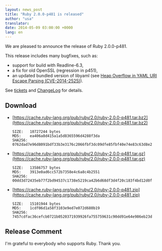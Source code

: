 ```yaml
---
layout: news_post
title: "Ruby 2.0.0-p481 is released"
author: "usa"
translator:
date: 2014-05-09 03:00:00 +0000
lang: en
---
```


We are pleased to announce the release of Ruby 2.0.0-p481.

This release includes many bugfixes, such as:

* support for build with Readline-6.3,
* a fix for old OpenSSL (regression in p451),
* an updated bundled version of libyaml
  (see [Heap Overflow in YAML URI Escape Parsing (CVE-2014-2525)](https://www.ruby-lang.org/en/news/2014/03/29/heap-overflow-in-yaml-uri-escape-parsing-cve-2014-2525/)).

See [tickets](https://bugs.ruby-lang.org/projects/ruby-200/issues?set_filter=1&amp;status_id=5)
and [ChangeLog](http://svn.ruby-lang.org/repos/ruby/tags/v2_0_0_481/ChangeLog) for details.

## Download

* [https://cache.ruby-lang.org/pub/ruby/2.0/ruby-2.0.0-p481.tar.bz2](https://cache.ruby-lang.org/pub/ruby/2.0/ruby-2.0.0-p481.tar.bz2)

      SIZE:   10727244 bytes
      MD5:    ea406a8d415a1a5d8365596d4288f3da
      SHA256: 0762dad7e96d8091bdf33b3e3176c2066fbf3dc09dfe85fbf40e74e83c63d8e2

* [https://cache.ruby-lang.org/pub/ruby/2.0/ruby-2.0.0-p481.tar.gz](https://cache.ruby-lang.org/pub/ruby/2.0/ruby-2.0.0-p481.tar.gz)

      SIZE:   13586757 bytes
      MD5:    3913e0ad6cc572b7358e4c6a8c4b2551
      SHA256: 00dd3d72435eb77f2bd94537c1738e5219ca42b6d68df3d4f20c183f4bd12d0f

* [https://cache.ruby-lang.org/pub/ruby/2.0/ruby-2.0.0-p481.zip](https://cache.ruby-lang.org/pub/ruby/2.0/ruby-2.0.0-p481.zip)

      SIZE:   15101944 bytes
      MD5:    1cdf06d1a58f3103e9ed7e072d680b19
      SHA256: 7457cdfac36cefcb0721b0520371939926fa755759631c90dd91e64e986eb23d

## Release Comment

I'm grateful to everybody who supports Ruby.
Thank you.
